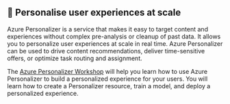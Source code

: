 ## 🚌 Personalise user experiences at scale

Azure Personalizer is a service that makes it easy to target content and experiences without complex pre-analysis or cleanup of past data. It allows you to personalize user experiences at scale in real time. Azure Personalizer can be used to drive content recommendations, deliver time-sensitive offers, or optimize task routing and assignment.

The [Azure Personalizer Workshop](https://tbc) will help you learn how to use Azure Personalizer to build a personalized experience for your users. You will learn how to create a Personalizer resource, train a model, and deploy a personalized experience.